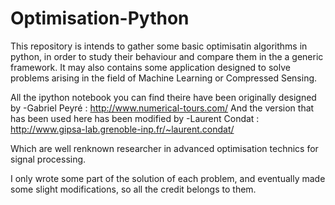 # Optimisation-Python
This repository is intends to gather some basic optimisatin algorithms in python, in order to study their behaviour and compare them in the a generic framework. It may also contains some application designed to solve problems arising in the field of Machine Learning or Compressed Sensing.

All the ipython notebook you can find theire have been originally designed by
 -Gabriel Peyré : http://www.numerical-tours.com/
And the version that has been used here has been modified by
 -Laurent Condat : http://www.gipsa-lab.grenoble-inp.fr/~laurent.condat/
 
Which are well renknown researcher in advanced optimisation technics for signal processing.

I only wrote some part of the solution of each problem, and eventually made some slight modifications, so all the credit belongs to them.
